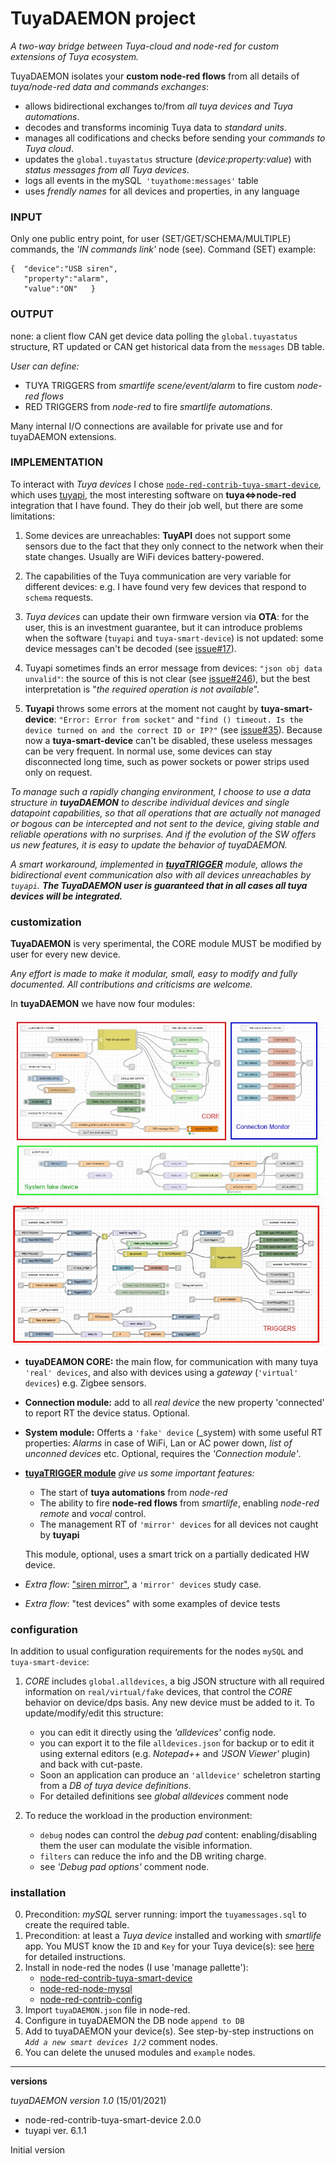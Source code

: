 # TuyaDAEMON project


_A two-way bridge between Tuya-cloud and node-red for custom extensions of Tuya ecosystem._

TuyaDAEMON isolates your **custom node-red flows** from all details of _tuya/node-red data and commands exchanges_:
- allows bidirectional exchanges to/from _all tuya devices and Tuya automations_.
- decodes and transforms incominig Tuya data  to _standard units_.
- manages all codifications and checks before sending your _commands to Tuya cloud_.
- updates the `global.tuyastatus` structure (_device:property:value_) with _status messages from all Tuya devices_.
- logs all events in the mySQL` 'tuyathome:messages'` table 
- uses _frendly names_ for all devices and properties, in any language
### INPUT
  Only one public entry point, for user (SET/GET/SCHEMA/MULTIPLE) commands, the _'IN commands link'_ node (see). Command (SET) example:
  ````
  {  "device":"USB siren",
     "property":"alarm",
     "value":"ON"   }
  ````
  
### OUTPUT
  none: a client flow CAN get device data polling the `global.tuyastatus` structure, RT updated or CAN get historical data from the `messages` DB table.
 
_User can define:_
- TUYA TRIGGERS from _smartlife scene/event/alarm_ to fire custom _node-red flows_
- RED TRIGGERS from _node-red_ to fire _smartlife automations_.

Many internal I/O connections are available for private use and for tuyaDAEMON extensions.

### IMPLEMENTATION

 To interact with _Tuya devices_ I chose [`node-red-contrib-tuya-smart-device`](https://github.com/vinodsr/node-red-contrib-tuya-smart-device), which uses [tuyapi](https://github.com/codetheweb/tuyapi), the most interesting software on **tuya<=>node-red** integration that I have found.
 They do their job well, but there are some limitations:
 
 1) Some devices are unreachables: **TuyAPI** does not support some sensors due to the fact that they only connect to the network when their state changes. Usually are WiFi devices battery-powered.
 
 2) The capabilities of the Tuya communication are very variable for different devices: e.g. I have found very few devices that respond to `schema` requests.
 
 3) _Tuya devices_ can update  their own firmware version via **OTA**: for the user, this is an investment guarantee, but it can introduce problems when the software (`tuyapi` and `tuya-smart-device`) is not updated: some device messages can't be decoded (see [issue#17](https://github.com/vinodsr/node-red-contrib-tuya-smart-device/issues/27)).
 
 4) Tuyapi sometimes finds an error message from devices: `"json obj data unvalid"`: the source of this is not clear (see [issue#246](https://github.com/codetheweb/tuyapi/issues/246)), but the best interpretation is "_the required operation is not available_".
 
 5) **Tuyapi** throws some errors at the moment not caught by **tuya-smart-device**: `"Error: Error from socket"` and `"find () timeout. Is the device turned on and the correct ID or IP?"`  (see [issue#35](https://github.com/vinodsr/node-red-contrib-tuya-smart-device/issues/35)).
 Because now a **tuya-smart-device** can't be disabled, these useless messages can be very frequent. In normal use, some devices can stay disconnected long time, such as power sockets or power strips used only on request.

 _To manage such a rapidly changing environment, I choose to use a data structure in **tuyaDAEMON** to describe individual devices and single datapoint capabilities, so that all operations that are actually not managed or bogous can be intercepted and not sent to the device, giving stable and reliable operations with no surprises. And if the evolution of the SW offers us new features, it is easy to update the behavior of tuyaDAEMON._
 
  _A smart workaround, implemented in [**tuyaTRIGGER**](tuyaTRIGGER) module, allows the bidirectional event communication also with all devices unreachables by `tuyapi`._ _**The TuyaDAEMON user is guaranteed that in all cases all tuya devices will be integrated.**_
  
### customization
**TuyaDAEMON** is very sperimental, the CORE module MUST be modified by user for every new device. 
 
 _Any effort is made to make it modular, small, easy to modify and fully documented.
 All contributions and criticisms are welcome._ 
 
 
 In **tuyaDAEMON** we have now four modules:
 
 ![](pics/tuyadaemon01.jpg)
 ![](pics/tuyadaemon02.jpg)
 
 - **tuyaDEAMON CORE:** the main flow, for communication with many tuya `'real' devices`, and also with devices using a _gateway_ (`'virtual' devices`) e.g. Zigbee sensors.
 - **Connection module:** add to all _real device_ the new property 'connected' to report RT the device status. Optional.
 - **System module:** Offerts a `'fake' device` (_system) with some useful RT properties: _Alarms_ in case of WiFi, Lan or AC power down, _list of unconned devices_ etc. Optional, requires the  _'Connection module'_.
 - [**tuyaTRIGGER module**](tuyaTRIGGER) _give us some important features:_
   - The start of **tuya automations** from _node-red_
   - The ability to fire **node-red flows** from _smartlife_, enabling _node-red remote_ and _vocal_ control.
   - The management RT of `'mirror' devices` for all devices not caught by **tuyapi**
   
    This module, optional, uses a smart trick on a partially dedicated HW device.
- _Extra flow_: ["siren mirror"](extra), a `'mirror' devices` study case.
- _Extra flow_: "test devices" with some examples of device tests
 
### configuration

In addition to usual configuration requirements for the nodes `mySQL` and `tuya-smart-device`:
     
1) _CORE_ includes `global.alldevices`, a big JSON structure with all required information on `real/virtual/fake` devices, that control the _CORE_ behavior on device/dps basis. Any new device must be added to it. To update/modify/edit this structure:
    - you can edit it directly using the _'alldevices'_ config node.
    - you can export it to the file `alldevices.json` for backup or to edit it using external editors (e.g. _Notepad++_ and _'JSON Viewer'_ plugin) and back with cut-paste.
    - Soon an application can produce an `'alldevice'` scheletron starting from a _DB of tuya device definitions_.
    - For detailed definitions see _global alldevices_ comment node
    
    
2) To reduce the workload in the production environment:
     - `debug` nodes can control the _debug pad_ content: enabling/disabling them the user can modulate the visible information.
     - `filters` can reduce the info and the DB writing charge. 
     - see _'Debug pad options'_ comment node.
 
 ### installation
   0. Precondition: _mySQL_ server running: import the  `tuyamessages.sql`  to create the required table.
   0. Precondition: at least a _Tuya device_ installed and working with _smartlife_ app. You MUST know the `ID` and `Key` for your Tuya device(s): see [here](https://github.com/codetheweb/tuyapi/blob/master/docs/SETUP.md) for detailed instructions.
   1. Install in node-red the nodes (I use 'manage pallette'): 
        - [node-red-contrib-tuya-smart-device](https://flows.nodered.org/node/node-red-contrib-tuya-smart-device)
        - [node-red-node-mysql](https://flows.nodered.org/node/node-red-node-mysql)
        - [node-red-contrib-config](https://flows.nodered.org/node/node-red-contrib-config)
   2. Import `tuyaDAEMON.json` file in node-red.
   3. Configure in tuyaDAEMON the DB node `append to DB`
   4. Add to tuyaDAEMON your device(s). See step-by-step instructions on _`Add a new smart devices 1/2`_ comment nodes. 
   5. You can delete the unused modules and `example` nodes.
   
--------------------
**versions**

_tuyaDAEMON version 1.0_ (15/01/2021)
- node-red-contrib-tuya-smart-device 2.0.0
- tuyapi ver. 6.1.1

Initial version     
